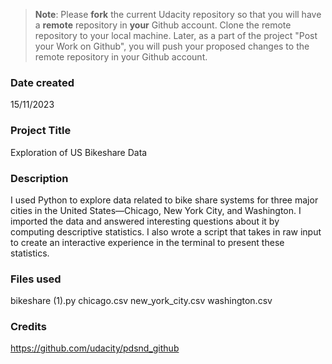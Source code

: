 >**Note**: Please **fork** the current Udacity repository so that you will have a **remote** repository in **your** Github account. Clone the remote repository to your local machine. Later, as a part of the project "Post your Work on Github", you will push your proposed changes to the remote repository in your Github account.

### Date created
15/11/2023

### Project Title
Exploration of US Bikeshare Data

### Description
I used Python to explore data related to bike share systems for three major cities in the United States—Chicago, New York City, and Washington. I imported the data and answered interesting questions about it by computing descriptive statistics. I also wrote a script that takes in raw input to create an interactive experience in the terminal to present these statistics.

### Files used
bikeshare (1).py
chicago.csv
new_york_city.csv
washington.csv

### Credits
https://github.com/udacity/pdsnd_github

